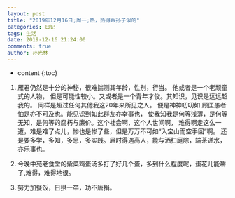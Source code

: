 ```yaml
---
layout: post
title: "2019年12月16日;周一;热，热得跟孙子似的"
categories: 日记
tags: 生活
date: 2019-12-16 21:24:00
comments: true
author: 孙光林
---
```


* content
{:toc}





1. 雁君仍然是十分的神秘，很难揣测其年龄，性别，行当。 他或者是一个老顽童式的人物， 但是可能性较小。又或者是一个青年才俊。其知识，见识是远远超我的。 同样是超过任何其他我这20年来所见之人。 便是神神叨叨如
顾匡愚者怕是亦不可及也。能见识到如此群友亦幸事也， 使我知我是何等浅薄，是何等无知，是何等的腐朽与廉价。这个社会啊，这个人世间啊， 难得啊走这么一遭，难是难了点儿，惨也是惨了些，但是万万不可如“入宝山而空手回”啊。 还是要多学，多知，多思，多实践。届时得遇高人，能与洒扫庭除，端茶递水，亦乐事也。

2. 今晚中苑老食堂的紫菜鸡蛋汤多打了好几个蛋，多到什么程度呢，蛋花儿能嚼了,难得，难得地很。

3. 努力加餐饭，日拱一卒，功不唐捐。